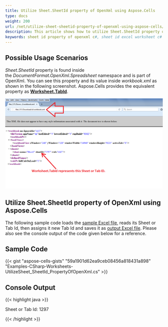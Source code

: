 ```yaml
---
title: Utilize Sheet.SheetId property of OpenXml using Aspose.Cells
type: docs
weight: 200
url: /net/utilize-sheet-sheetid-property-of-openxml-using-aspose-cells/
description: This article shows how to utilize Sheet.SheetId property of OpenXml using Excel manipulation .NET API or C# Library programmatically.
keywords: sheet id property of openxml c#, sheet id excel worksheet c#
---
```


## **Possible Usage Scenarios**

*Sheet.SheetId* property is found inside the *DocumentFormat.OpenXml.Spreadsheet* namespace and is part of OpenXml. You can see this property and its value inside *workbook.xml* as shown in the following screenshot. Aspose.Cells provides the equivalent property as [**Worksheet.TabId**](https://reference.aspose.com/cells/net/aspose.cells/worksheet/properties/tabid).

![todo:image_alt_text](utilize-sheet-sheetid-property-of-openxml-using-aspose-cells_1.png)

## **Utilize Sheet.SheetId property of OpenXml using Aspose.Cells**

The following sample code loads the [sample Excel file](51740716.xlsx), reads its Sheet or Tab Id, then assigns it new Tab Id and saves it as [output Excel file](51740717.xlsx). Please also see the console output of the code given below for a reference.

## **Sample Code**

{{< gist "aspose-cells-gists" "59a1901d62ea9ceb08456a818431a898" "Examples-CSharp-Worksheets-UtilizeSheet_SheetId_PropertyOfOpenXml.cs" >}}

## **Console Output**

{{< highlight java >}}

Sheet or Tab Id: 1297

{{< /highlight >}}
